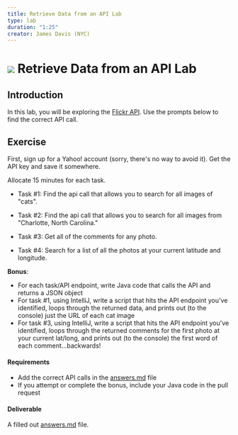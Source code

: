 ```yaml
---
title: Retrieve Data from an API Lab
type: lab
duration: "1:25"
creator: James Davis (NYC)
---
```


# ![](https://ga-dash.s3.amazonaws.com/production/assets/logo-9f88ae6c9c3871690e33280fcf557f33.png) Retrieve Data from an API Lab

## Introduction

In this lab, you will be exploring the [Flickr API](https://www.flickr.com/services/api/). Use the prompts below to find the correct API call.

## Exercise

First, sign up for a Yahoo! account (sorry, there's no way to avoid it). Get the API key and save it somewhere.

Allocate 15 minutes for each task.

- Task #1: Find the api call that allows you to search for all images of "cats".

- Task #2: Find the api call that allows you to search for all images from "Charlotte, North Carolina."

- Task #3: Get all of the comments for any photo.

- Task #4: Search for a list of all the photos at your current latitude and longitude.

**Bonus**:

- For each task/API endpoint, write Java code that calls the API and returns a JSON object
- For task #1, using IntelliJ, write a script that hits the API endpoint you've identified, loops through the returned data, and prints out (to the console) just the URL of each cat image
- For task #3, using IntelliJ, write a script that hits the API endpoint you've identified, loops through the returned comments for the first photo at your current lat/long, and prints out (to the console) the first word of each comment...backwards!


#### Requirements

- Add the correct API calls in the [answers.md](answers.md) file
- If you attempt or complete the bonus, include your Java code in the pull request

#### Deliverable

A filled out [answers.md](answers.md) file.
